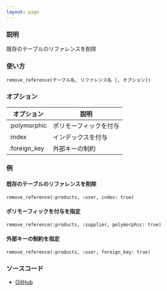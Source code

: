 ```yaml
---
layout: page
---
```

### 説明
既存のテーブルのリファレンスを削除

### 使い方
    remove_reference(テーブル名, リファレンス名 [, オプション])

### オプション

オプション     | 説明
------------ | -----------
:polymorphic | ポリモーフィックを付与
:index       | インデックスを付与
:foreign_key | 外部キーの制約

### 例
#### 既存のテーブルのリファレンスを削除
    remove_reference(:products, :user, index: true)

#### ポリモーフィックを付与を指定
    remove_reference(:products, :supplier, polymorphic: true)

#### 外部キーの制約を指定
    remove_reference(:products, :user, foreign_key: true)

### ソースコード
* [GitHub](https://github.com/rails/rails/blob/f33d52c95217212cbacc8d5e44b5a8e3cdc6f5b3/activerecord/lib/active_record/connection_adapters/abstract/schema_statements.rb#L924)